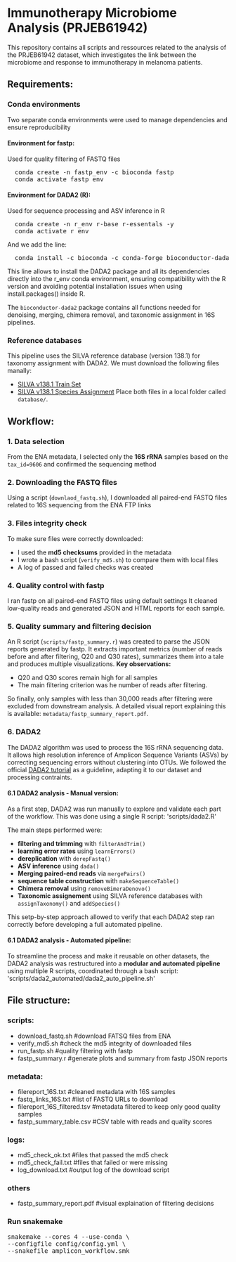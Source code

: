 # Immunotherapy Microbiome Analysis (PRJEB61942) 

This repository contains all scripts and ressources related to the analysis of the PRJEB61942 dataset, which investigates the link between the microbiome and response to immunotherapy in melanoma patients.

## Requirements: 

### Conda environments
Two separate conda environments were used to manage dependencies and ensure reproducibility

#### Environment for fastp:
Used for quality filtering of FASTQ files
<pre>
  conda create -n fastp_env -c bioconda fastp
  conda activate fastp_env
</pre>

#### Environment for DADA2 (R): 
Used for sequence processing and ASV inference in R 
<pre>
  conda create -n r_env r-base r-essentals -y
  conda activate r_env
</pre>
And we add the line: 
<pre>
  conda install -c bioconda -c conda-forge bioconductor-dada2 
</pre>
This line allows to install the DADA2 package and all its dependencies directly into the r_env conda environment, ensuring compatibility with the R version and avoiding potential installation issues when using install.packages() inside R.

The `bioconductor-dada2` package contains all functions needed for denoising, merging, chimera removal, and taxonomic assignment in 16S pipelines. 

### Reference databases 
This pipeline uses the SILVA reference database (version 138.1) for taxonomy assignment with DADA2. We must download the following files manally:
- [SILVA v138.1 Train Set](https://zenodo.org/records/4587955#:~:text=silva_nr99_v138.1_wSpecies_train_set.fa.gz)
- [SILVA v138.1 Species Assignment](https://zenodo.org/records/4587955#:~:text=silva_species_assignment_v138.1.fa.gz)
Place both files in a local folder called `database/`. 


## Workflow: 

### 1. Data selection
From the ENA metadata, I selected only the **16S rRNA** samples based on the `tax_id=9606` and confirmed the sequencing method 

### 2. Downloading the FASTQ files 
Using a script (`downlaod_fastq.sh`), I downloaded all paired-end FASTQ files related to 16S sequencing from the ENA FTP links

### 3. Files integrity check 
To make sure files were correctly downloaded: 
- I used the **md5 checksums** provided in the metadata
- I wrote a bash script (`verify_md5.sh`) to compare them with local files
- A log of passed and failed checks was created 
  
### 4. Quality control with fastp 
I ran fastp on all paired-end FASTQ files using default settings 
It cleaned low-quality reads and generated JSON and HTML reports for each sample. 

### 5. Quality summary and filtering decision
An R script (`scripts/fastp_summary.r`) was created to parse the JSON reports generated by fastp.
It extracts important metrics (number of reads before and after filtering, Q20 and Q30 rates), summarizes them into a tale and produces multiple visualizations. 
**Key observations:**
* Q20 and Q30 scores remain high for all samples
* The main filtering criterion was he number of reads after filtering.

So finally, only samples with less than 30,000 reads after filtering were excluded from downstream analysis.
A detailed visual report explaining this is available: `metadata/fastp_summary_report.pdf`.

### 6. DADA2
The DADA2 algorithm was used to process the 16S rRNA sequencing data. It allows high resolution inference of Amplicon Sequence Variants (ASVs) by correcting sequencing errors without clustering into OTUs.
We followed the official [DADA2 tutorial](https://benjjneb.github.io/dada2/tutorial.html) as a guideline, adapting it to our dataset and processing contraints. 

#### 6.1 DADA2 analysis - Manual version: 
As a first step, DADA2 was run manually to explore and validate each part of the workflow. This was done using a single R script: 
'scripts/dada2.R'

The main steps performed were: 
- **filtering and trimming** with `filterAndTrim()`
- **learning error rates** using `learnErrors()`
- **dereplication** with `derepFastq()`
- **ASV inference** using `dada()`
- **Merging paired-end reads** via `mergePairs()`
- **sequence table construction** with `makeSequenceTable()`
- **Chimera removal** using `removeBimeraDenovo()`
- **Taxonomic assignement** using SILVA reference databases with `assignTaxonomy()` and `addSpecies()`

This setp-by-step approach allowed to verify that each DADA2 step ran correctly before developing a full automated pipeline.

#### 6.1 DADA2 analysis - Automated pipeline: 

To streamline the process and make it reusable on other datasets, the DADA2 analysis was restructured into a **modular and automated pipeline** using multiple R scripts, coordinated through a bash script: 
'scripts/dada2_automated/dada2_auto_pipeline.sh'


## File structure: 

### scripts:
* download_fastq.sh    #download FATSQ files from ENA
* verify_md5.sh        #check the md5 integrity of downloaded files
* run_fastp.sh         #quality filtering with fastp
* fastp_summary.r      #generate plots and summary from fastp JSON reports 

### metadata: 
* filereport_16S.txt   #cleaned metadata with 16S samples
* fastq_links_16S.txt  #list of FASTQ URLs to download
* filereport_16S_filtered.tsv  #metadata filtered to keep only good quality samples
* fastp_summary_table.csv   #CSV table with reads and quality scores

### logs: 
* md5_check_ok.txt     #files that passed the md5 check
* md5_check_fail.txt   #files that failed or were missing
* log_download.txt     #output log of the download script

### others
* fastp_summary_report.pdf #visual explaination of filtering decisions

### Run snakemake
<pre>
snakemake --cores 4 --use-conda \
--configfile config/config.yml \
--snakefile amplicon_workflow.smk
<pre>


